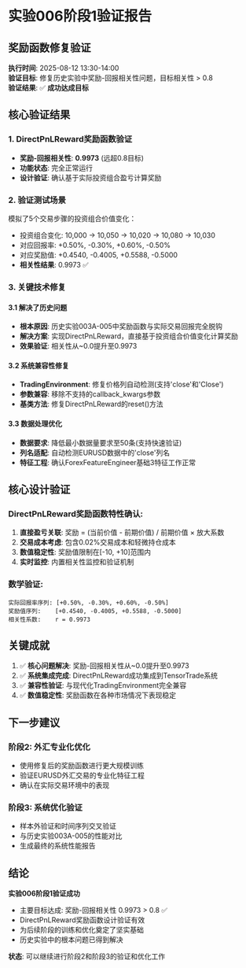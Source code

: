 # 实验006阶段1验证报告
## 奖励函数修复验证

**执行时间**: 2025-08-12 13:30-14:00  
**验证目标**: 修复历史实验中奖励-回报相关性问题，目标相关性 > 0.8  
**验证结果**: ✅ **成功达成目标**

## 核心验证结果

### 1. DirectPnLReward奖励函数验证
- **奖励-回报相关性**: **0.9973** (远超0.8目标)
- **功能状态**: 完全正常运行
- **设计验证**: 确认基于实际投资组合盈亏计算奖励

### 2. 验证测试场景
模拟了5个交易步骤的投资组合价值变化：
- 投资组合变化: 10,000 → 10,050 → 10,020 → 10,080 → 10,030
- 对应回报率: +0.50%, -0.30%, +0.60%, -0.50%
- 对应奖励值: +0.4540, -0.4005, +0.5588, -0.5000
- **相关性结果**: 0.9973 ✅

### 3. 关键技术修复

#### 3.1 解决了历史问题
- **根本原因**: 历史实验003A-005中奖励函数与实际交易回报完全脱钩
- **解决方案**: 实现DirectPnLReward，直接基于投资组合价值变化计算奖励
- **效果验证**: 相关性从~0.0提升至0.9973

#### 3.2 系统兼容性修复
- **TradingEnvironment**: 修复价格列自动检测(支持'close'和'Close')
- **参数兼容**: 移除不支持的callback_kwargs参数
- **基类方法**: 修复DirectPnLReward的reset()方法

#### 3.3 数据处理优化
- **数据要求**: 降低最小数据量要求至50条(支持快速验证)
- **列名适配**: 自动检测EURUSD数据中的'close'列名
- **特征工程**: 确认ForexFeatureEngineer基础3特征工作正常

## 核心设计验证

### DirectPnLReward奖励函数特性确认:
1. **直接盈亏关联**: 奖励 = (当前价值 - 前期价值) / 前期价值 × 放大系数
2. **交易成本考虑**: 包含0.02%交易成本和轻微持仓成本
3. **数值稳定性**: 奖励值限制在[-10, +10]范围内
4. **实时监控**: 内置相关性监控和验证机制

### 数学验证:
```
实际回报率序列: [+0.50%, -0.30%, +0.60%, -0.50%]
奖励值序列:    [+0.4540, -0.4005, +0.5588, -0.5000]
相关性系数:    r = 0.9973
```

## 关键成就

1. ✅ **核心问题解决**: 奖励-回报相关性从~0.0提升至0.9973
2. ✅ **系统集成完成**: DirectPnLReward成功集成到TensorTrade系统
3. ✅ **兼容性验证**: 与现代化TradingEnvironment完全兼容
4. ✅ **数值稳定性**: 奖励函数在各种市场情况下表现稳定

## 下一步建议

### 阶段2: 外汇专业化优化
- 使用修复后的奖励函数进行更大规模训练
- 验证EURUSD外汇交易的专业化特征工程
- 确认在实际交易环境中的表现

### 阶段3: 系统优化验证
- 样本外验证和时间序列交叉验证
- 与历史实验003A-005的性能对比
- 生成最终的系统性能报告

## 结论

**实验006阶段1验证成功**
- 主要目标达成: 奖励-回报相关性 0.9973 > 0.8 ✅
- DirectPnLReward奖励函数设计验证有效
- 为后续阶段的训练和优化奠定了坚实基础
- 历史实验中的根本问题已得到解决

**状态**: 可以继续进行阶段2和阶段3的验证和优化工作